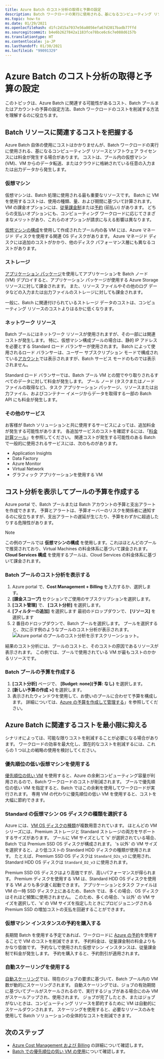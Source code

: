 ```yaml
---
title: Azure Batch のコスト分析の取得と予算の設定
description: Batch ワークロードの実行に使用される、基になるコンピューティング リソースとソフトウェア ライセンスについて、コスト分析を取得して予算を設定し、コストを削減する方法について説明します。
ms.topic: how-to
ms.date: 01/29/2021
ms.openlocfilehash: d1fc2d15a7037e56a8056efa67d2017badb77ffd
ms.sourcegitcommit: b4e6b2627842a1183fce78bce6c6c7e088d6157b
ms.translationtype: HT
ms.contentlocale: ja-JP
ms.lasthandoff: 01/30/2021
ms.locfileid: "99091329"
---
```

# <a name="get-cost-analysis-and-set-budgets-for-azure-batch"></a>Azure Batch のコスト分析の取得と予算の設定

このトピックは、Azure Batch に関連する可能性があるコスト、Batch プールまたはアカウントの予算の設定方法、Batch ワークロードのコストを削減する方法を理解するのに役立ちます。

## <a name="understand-costs-associated-with-batch-resources"></a>Batch リソースに関連するコストを把握する

Azure Batch 自体の使用にコストはかかりませんが、Batch ワークロードの実行に使用される、基になるコンピューティング リソースとソフトウェア ライセンスには料金が発生する場合があります。 コストは、プール内の仮想マシン (VM)、VM からのデータ転送、またはクラウドに格納されている任意の入力または出力データから発生します。

### <a name="virtual-machines"></a>仮想マシン

仮想マシンは、Batch 処理に使用される最も重要なリソースです。 Batch に VM を使用するコストは、使用の種類、量、および期間に基づいて計算されます。 VM の課金オプションには、[従量課金制](https://azure.microsoft.com/offers/ms-azr-0003p/)または[予約](../cost-management-billing/reservations/save-compute-costs-reservations.md) (前払い) があります。 どちらの支払いオプションにも、コンピューティング ワークロードに応じてさまざまなメリットがあり、これらのオプションが請求に与える影響は異なります。

[仮想マシンの構成](nodes-and-pools.md#virtual-machine-configuration)を使用して作成されたプール内の各 VM には、Azure マネージド ディスクを使用する関連 OS ディスクがあります。 Azure マネージド ディスクには追加のコストがかかり、他のディスク パフォーマンス層にも異なるコストがあります。

### <a name="storage"></a>ストレージ

[アプリケーション パッケージ](batch-application-packages.md)を使用してアプリケーションを Batch ノード (VM) デプロイすると、アプリケーション パッケージが使用する Azure Storage リソースに対して課金されます。 また、リソース ファイルやその他のログ データなどの入力または出力ファイルのストレージに対しても課金されます。

一般に、Batch に関連付けられているストレージ データのコストは、コンピューティング リソースのコストよりはるかに低くなります。

### <a name="networking-resources"></a>ネットワーク リソース

Batch プールにはネットワーク リソースが使用されますが、その一部には関連コストが発生します。 特に、仮想マシン構成プールの場合は、静的 IP アドレスを必要とする Standard ロード バランサーが使用されます。 Batch によって使用されるロード バランサーは、ユーザー サブスクリプション モードで構成されている[アカウント](accounts.md#batch-accounts)では表示されますが、Batch サービス モードのものでは表示されません。

Standard ロード バランサーでは、Batch プール VM との間でやり取りされるすべてのデータに対して料金が発生します。 プール ノード (タスクまたはノード ファイルの取得など)、タスク アプリケーション パッケージ、リソースまたは出力ファイル、およびコンテナー イメージからデータを取得する一部の Batch API にも料金が発生します。

### <a name="additional-services"></a>その他のサービス

お客様が Batch ソリューションと共に使用するサービスによっては、追加料金が発生する可能性があります。 各追加サービスのコストを確認するには、「[料金計算ツール](https://azure.microsoft.com/pricing/calculator/)」を参照してください。 関連コストが発生する可能性のある Batch で一般的に使用されるサービスには、次のものがあります。

- Application Insights
- Data Factory
- Azure Monitor
- Virtual Network
- グラフィック アプリケーションを使用する VM

## <a name="view-cost-analysis-and-create-a-budget-for-a-pool"></a>コスト分析を表示してプールの予算を作成する

Azure portal で、Batch プールまたは Batch アカウントの予算と支出アラートを作成できます。 予算とアラートは、予算オーバーのリスクを関係者に通知するのに役立ちますが、支出アラートの遅延が生じたり、予算をわずかに超過したりする危険性があります。

> [!NOTE]
> この例のプールでは **仮想マシンの構成** を使用します。これはほとんどのプールで推奨されており、Virtual Machines の料金体系に基づいて課金されます。 **Cloud Services 構成** を使用するプールは、Cloud Services の料金体系に基づいて課金されます。

### <a name="view-cost-analysis-for-a-batch-pool"></a>Batch プールのコスト分析を表示する

1. Azure portal で、**Cost Management + Billing** を入力するか、選択します。
1. **[課金スコープ]** セクションでご使用のサブスクリプションを選択します。
1. **[コスト管理]** で、 **[コスト分析]** を選択します。
1. **[フィルターの追加]** を選択します 最初のドロップダウンで、 **[リソース]** を選択します
1. 2 番目のドロップダウンで、Batch プールを選択します。 プールを選択すると、次に示す例のようなプールのコスト分析が表示されます。
    ![Azure portal のプールのコスト分析を示すスクリーンショット。](./media/batch-budget/pool-cost-analysis.png)

結果のコスト分析には、プールのコストと、そのコストの原因であるリソースが表示されます。 この例では、プールで使用されている VM が最もコストのかかるリソースです。

### <a name="create-a-budget-for-a-batch-pool"></a>Batch プールの予算を作成する

1. **[コスト分析]** ページで、 **[Budget: none]\(予算: なし\)** を選択します。
1. **[新しい予算の作成 >]** を選択します。
1. 表示されたウィンドウを使用して、お使いのプールに合わせて予算を構成します。 詳細については、[Azure の予算を作成して管理する](../cost-management-billing/costs/tutorial-acm-create-budgets.md)」を参照してください。

## <a name="minimize-costs-associated-with-azure-batch"></a>Azure Batch に関連するコストを最小限に抑える

シナリオによっては、可能な限りコストを削減することが必要になる場合があります。 ワークロードの効率を最大化し、潜在的なコストを削減するには、これらの 1 つ以上の戦略の使用を検討してください。

### <a name="use-low-priority-virtual-machines"></a>優先順位の低い仮想マシンを使用する

[優先順位の低い VM](batch-low-pri-vms.md) を使用すると、Azure の余剰コンピューティング容量が利用されるので、Batch ワークロードのコストが削減されます。 プールで優先順位の低い VM を指定すると、Batch ではこの余剰を使用してワークロードが実行されます。 専用 VM の代わりに優先順位の低い VM を使用すると、コストを大幅に節約できます。

### <a name="select-a-standard-virtual-machine-os-disk-type"></a>Standard の仮想マシン OS ディスクの種類を選択する

Azure には、[VM OS ディスクの種類](../virtual-machines/disks-types.md)が複数用意されています。 ほとんどの VM シリーズには、Premium ストレージと Standard ストレージの両方をサポートするサイズがあります。 プールに VM サイズとして 's' が選択されている場合、Batch では Premium SSD OS ディスクが構成されます。 's 以外' の VM サイズを選択すると、より低コストの Standard HDD ディスクの種類が使用されます。 たとえば、Premium SSD OS ディスクは `Standard_D2s_v3` に使用され、Standard HDD OS ディスクは `Standard_D2_v3` に使用されます。

Premium SSD OS ディスクはより高価ですが、高いパフォーマンスが得られます。 Premium ディスクを使用する VM は、Standard HDD OS ディスクを使用する VM よりも多少速く起動できます。 アプリケーションとタスク ファイルは VM の一時 SSD ディスク上にあるため、Batch では、多くの場合、OS ディスクはそれほど頻繁に使用されません。 このため、多くの場合、's 以外' の VM サイズを選択して、's' の VM サイズを指定したときにプロビジョニングされる Premium SSD の増加コストの支払を回避することができます。

### <a name="purchase-reservations-for-virtual-machine-instances"></a>仮想マシン インスタンスの予約を購入する

長期間 Batch を使用する予定であれば、ワークロードに [Azure の予約](../cost-management-billing/reservations/save-compute-costs-reservations.md)を使用することで VM のコストを削減できます。 予約料金は、従量課金制の料金よりもかなり低価です。 予約なしで使用された仮想マシン インスタンスは、従量課金制で料金が発生します。 予約を購入すると、予約割引が適用されます。

### <a name="use-automatic-scaling"></a>自動スケーリングを使用する

[自動スケーリング](batch-automatic-scaling.md)では、現在のジョブの要求に基づいて、Batch プール内の VM 数が動的にスケーリングされます。 自動スケーリングでは、ジョブの有効期間に基づいてプールがスケールされるので、実行するジョブがある場合にのみ VM がスケールアップされ、使用されます。 ジョブが完了したとき、またはジョブがないときは、コンピューティング リソースを節約するために VM は自動的にスケールダウンされます。 スケーリングを使用すると、必要なリソースのみを使用して Batch ソリューションの全体的なコストを削減できます。

## <a name="next-steps"></a>次のステップ

- [Azure Cost Management および Billing](../cost-management-billing/cost-management-billing-overview.md) の詳細について確認します。
- [Batch での優先順位の低い VM の使用](batch-low-pri-vms.md)について確認します。
